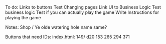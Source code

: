 To do:
Links to buttons
Test Changing pages
Link UI to Business Logic
Test business logic
Test if you can actually play the game
Write Instructions for playing the game

Notes:
Shop / Ye olde watering hole name same?

Buttons that need IDs:
index.html:
149/ d20
153
265
294
371
